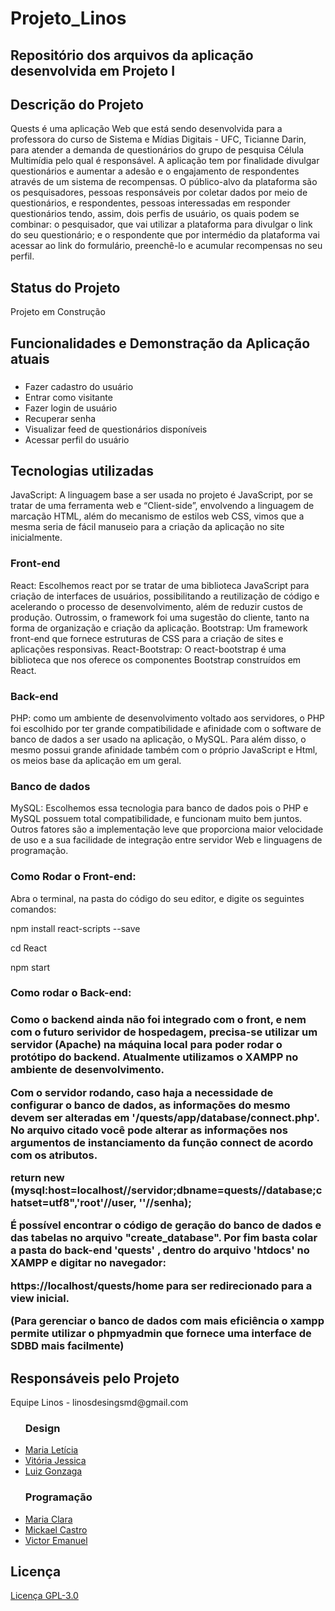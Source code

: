 # Projeto_Linos
<h2>Repositório dos arquivos da aplicação desenvolvida em Projeto I</h2>

<h2>Descrição do Projeto</h2>

  Quests é uma aplicação Web que está sendo desenvolvida para a professora do curso de Sistema e Mídias Digitais - UFC, Ticianne Darin, para atender a demanda de questionários do grupo de pesquisa Célula Multimídia pelo qual é responsável. A aplicação tem por finalidade divulgar questionários e aumentar a adesão e o engajamento de respondentes através de um sistema de recompensas. O público-alvo da plataforma são os pesquisadores, pessoas responsáveis por coletar dados por meio de questionários, e respondentes, pessoas interessadas em responder questionários tendo, assim, dois perfis de usuário, os quais podem se combinar: o pesquisador, que vai utilizar a plataforma para divulgar o link do seu questionário; e o respondente que por intermédio da plataforma vai acessar ao link do formulário, preenchê-lo e acumular recompensas no seu perfil.

<h2>Status do Projeto</h2>
  Projeto em Construção

<h2>Funcionalidades e Demonstração da Aplicação atuais</h2>
  <h3></h3>
  <ul>
   <li>Fazer cadastro do usuário</li>
   <li>Entrar como visitante</li>
   <li>Fazer login de usuário</li>
   <li>Recuperar senha</li>
   <li>Visualizar feed de questionários disponíveis</li>
   <li>Acessar perfil do usuário</li>
  </ul>
 
<h2>Tecnologias utilizadas</h2>
  JavaScript: A linguagem base a ser usada no projeto é JavaScript, por se tratar de uma ferramenta web e “Client-side”, envolvendo a linguagem de marcação HTML, além do mecanismo de estilos web CSS, vimos que a mesma seria de fácil manuseio para a criação da aplicação no site inicialmente.

  <h3>Front-end</h3>  
  React: Escolhemos react por se tratar de uma biblioteca JavaScript para criação de interfaces de usuários, possibilitando a reutilização de código e acelerando o processo de desenvolvimento, além de reduzir custos de produção. Outrossim, o framework foi uma sugestão do cliente, tanto na forma de organização e criação da aplicação.
  Bootstrap: Um framework front-end que fornece estruturas de CSS para a criação de sites e aplicações responsivas.
  React-Bootstrap: O react-bootstrap é uma biblioteca que nos oferece os componentes Bootstrap construídos em React.

  <h3>Back-end</h3>
  PHP: como um ambiente de desenvolvimento voltado aos servidores, o PHP foi escolhido por ter grande compatibilidade e afinidade com o software de banco de dados a ser usado na aplicação, o MySQL. Para além disso, o mesmo possui grande afinidade também com o próprio JavaScript e Html, os meios base da aplicação em um geral.

  <h3>Banco de dados</h3>
  MySQL:  Escolhemos essa tecnologia para banco de dados pois o PHP e MySQL possuem total compatibilidade, e funcionam muito bem juntos. Outros fatores são a implementação leve que proporciona maior velocidade de uso e a sua facilidade de integração entre servidor Web e linguagens de programação.
  
  <h3>Como Rodar o Front-end: </h3>
  Abra o terminal, na pasta do código do seu editor, e digite os seguintes comandos: 
  
  
  npm install react-scripts --save

  cd React

  npm start

  <h3>Como rodar o Back-end: <h3>
  Como o backend ainda não foi integrado com o front, e nem com o futuro serividor de hospedagem, precisa-se utilizar um servidor (Apache) na máquina local para poder rodar o protótipo do backend. Atualmente utilizamos o XAMPP no ambiente de desenvolvimento.

  Com o servidor rodando, caso haja a necessidade de configurar o banco de dados, as informações do mesmo devem ser alteradas em '/quests/app/database/connect.php'. No arquivo citado você pode alterar as informações nos argumentos de instanciamento da função connect de acordo com os atributos.  

  return new (mysql:host=localhost//servidor;dbname=quests//database;chatset=utf8",'root'//user, ''//senha);

  É possível encontrar o código de geração do banco de dados e das tabelas no arquivo "create_database".
  Por fim basta colar a pasta do back-end 'quests' , dentro do arquivo 'htdocs' no XAMPP e digitar no navegador:
  
  https://localhost/quests/home para ser redirecionado para a view inicial.

  (Para gerenciar o banco de dados com mais eficiência o xampp permite utilizar o phpmyadmin que fornece uma interface de SDBD mais facilmente)
  
<h2>Responsáveis pelo Projeto</h2>
  Equipe Linos - linosdesingsmd@gmail.com <br>

  <ul>
    <h3>Design</h3>
    <li><a href="https://github.com/letinepo">Maria Letícia</a></li>
    <li><a href="https://github.com/vitoriajessicapr">Vitória Jessica</a></li>
    <li><a href="https://github.com/LUISGSFILHO">Luiz Gonzaga</a></li>
    <h3>Programação</h3>
    <li><a href="https://github.com/claraolvrx">Maria Clara</a></li>
    <li><a href="https://github.com/mickael-castro">Mickael Castro</a></li>
    <li><a href="https://github.com/victor280504">Victor Emanuel</a></li>
  </ul>
    
<h2>Licença</h2>
  <a href="https://github.com/smdlinos/Projeto_Linos/blob/main/LICENSE">Licença GPL-3.0</a>
